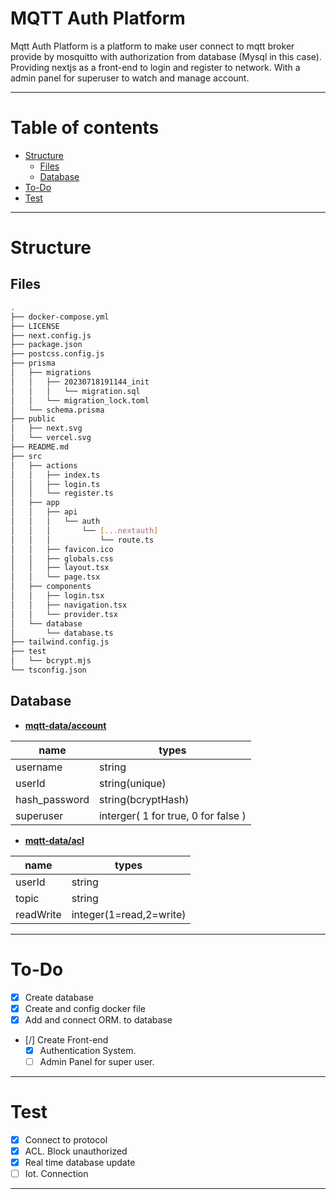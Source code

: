# MQTT Auth Platform

Mqtt Auth Platform is a platform to make user connect to mqtt broker provide by mosquitto with authorization from database (Mysql in this case). Providing nextjs as a front-end to login and register to network.
With a admin panel for superuser to watch and manage account.

---

# Table of contents

- [Structure](#Structure)
  - [Files](##Files)
  - [Database](##Database)
- [To-Do](#To-Do)
- [Test](#Test)

---

# Structure

## Files

```bash
.
├── docker-compose.yml
├── LICENSE
├── next.config.js
├── package.json
├── postcss.config.js
├── prisma
│   ├── migrations
│   │   ├── 20230718191144_init
│   │   │   └── migration.sql
│   │   └── migration_lock.toml
│   └── schema.prisma
├── public
│   ├── next.svg
│   └── vercel.svg
├── README.md
├── src
│   ├── actions
│   │   ├── index.ts
│   │   ├── login.ts
│   │   └── register.ts
│   ├── app
│   │   ├── api
│   │   │   └── auth
│   │   │       └── [...nextauth]
│   │   │           └── route.ts
│   │   ├── favicon.ico
│   │   ├── globals.css
│   │   ├── layout.tsx
│   │   └── page.tsx
│   ├── components
│   │   ├── login.tsx
│   │   ├── navigation.tsx
│   │   └── provider.tsx
│   └── database
│       └── database.ts
├── tailwind.config.js
├── test
│   └── bcrypt.mjs
└── tsconfig.json
```

## Database

- <strong><u>mqtt-data/account</u></strong>

| name          | types                               |
| ------------- | ----------------------------------- |
| username      | string                              |
| userId        | string(unique)                      |
| hash_password | string(bcryptHash)                  |
| superuser     | interger( 1 for true, 0 for false ) |

- <strong><u>mqtt-data/acl</u></strong>

| name      | types                   |
| --------- | ----------------------- |
| userId    | string                  |
| topic     | string                  |
| readWrite | integer(1=read,2=write) |

---

# To-Do

- [x] Create database
- [x] Create and config docker file
- [x] Add and connect ORM. to database
- [/] Create Front-end
  - [x] Authentication System.
  - [ ] Admin Panel for super user.

---

# Test

- [x] Connect to protocol
- [x] ACL. Block unauthorized
- [x] Real time database update
- [ ] Iot. Connection

---
